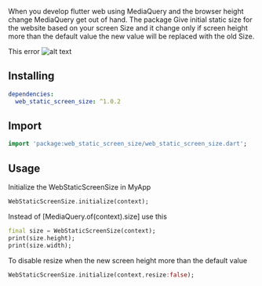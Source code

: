 <!--
This README describes the package. If you publish this package to pub.dev,
this README's contents appear on the landing page for your package.

For information about how to write a good package README, see the guide for
[writing package pages](https://dart.dev/guides/libraries/writing-package-pages).

For general information about developing packages, see the Dart guide for
[creating packages](https://dart.dev/guides/libraries/create-library-packages)
and the Flutter guide for
[developing packages and plugins](https://flutter.dev/developing-packages).
-->

When you develop flutter web using MediaQuery and the browser height change MediaQuery get out of hand. The package Give initial static size for the website based on your screen Size and it change only if screen height more than the default value the new value will be replaced with the old Size.

This error
![alt text](https://user-images.githubusercontent.com/62440911/104462329-75a45b80-55d6-11eb-9299-68681b20e56b.png)

## Installing

```yaml
dependencies:
  web_static_screen_size: ^1.0.2
```

## Import

```dart
import 'package:web_static_screen_size/web_static_screen_size.dart';
```

## Usage

Initialize the WebStaticScreenSize in MyApp

```dart
WebStaticScreenSize.initialize(context);
```

Instead of [MediaQuery.of(context).size] use this

```dart
final size = WebStaticScreenSize(context);
print(size.height);
print(size.width);
```

To disable resize when the new screen height more than the default value

```dart
WebStaticScreenSize.initialize(context,resize:false);
```

